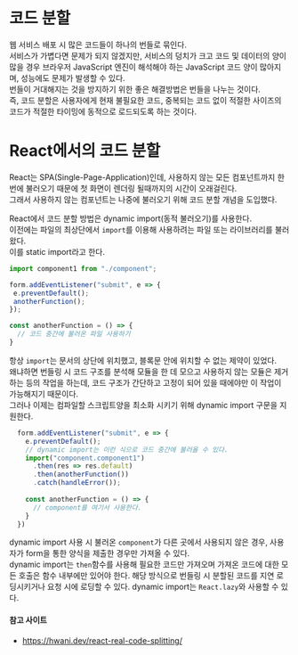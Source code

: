 # 코드 분할
웹 서비스 배포 시 많은 코드들이 하나의 번들로 묶인다.  
서비스가 가볍다면 문제가 되지 않겠지만, 서비스의 덩치가 크고 코드 및 데이터의 양이 많을 경우 
브라우저 JavaScript 엔진이 해석해야 하는 JavaScript 코드 양이 많아지며, 성능에도 문제가 발생할 수 있다.  
번들이 거대해지는 것을 방지하기 위한 좋은 해결방법은 번들을 나누는 것이다.  
즉, 코드 분할은 사용자에게 현재 불필요한 코드, 중복되는 코드 없이 
적절한 사이즈의 코드가 적절한 타이밍에 동적으로 로드되도록 하는 것이다.

# React에서의 코드 분할
React는 SPA(Single-Page-Application)인데, 
사용하지 않는 모든 컴포넌트까지 한 번에 불러오기 때문에 첫 화면이 렌더링 될때까지의 시간이 오래걸린다.  
그래서 사용하지 않는 컴포넌트는 나중에 불러오기 위해 코드 분할 개념을 도입했다.  
  
React에서 코드 분할 방법은 dynamic import(동적 불러오기)를 사용한다.  
이전에는 파일의 최상단에서 `import`를 이용해 사용하려는 파일 또는 라이브러리를 불러왔다.  
이를 static import라고 한다.  

```javascript
import component1 from "./component";

form.addEventListener("submit", e => {
 e.preventDefault();
 anotherFunction();
});

const anotherFunction = () => {
  // 코드 중간에 불러온 파일 사용하기
}
``` 

항상 `import`는 문서의 상단에 위치했고, 블록문 안에 위치할 수 없는 제약이 있었다.  
왜냐하면 번들링 시 코드 구조를 분석해 모듈을 한 데 모으고 사용하지 않는 모듈은 제거하는 등의 작업을 하는데, 
코드 구조가 간단하고 고정이 되어 있을 때에야만 이 작업이 가능해지기 때문이다.  
그러나 이제는 컴파일할 스크립트양을 최소화 시키기 위해 dynamic import 구문을 지원한다.  

```javascript
  form.addEventListener("submit", e => {
    e.preventDefault();
    // dynamic import는 이런 식으로 코드 중간에 불러올 수 있다.
    import("component.component1")
      .then(res => res.default)
      .then(anotherFunction())
      .catch(handleError());
    
    const anotherFunction = () => {
      // component를 여기서 사용한다.
    }
  })
```
dynamic import 사용 시 불러온 `component`가 다른 곳에서 사용되지 않은 경우, 
사용자가 form을 통한 양식을 제출한 경우만 가져올 수 있다.  
dynamic import는 `then`함수를 사용해 필요한 코드만 가져오며 
가져온 코드에 대한 모든 호출은 함수 내부에만 있어야 한다. 
해당 방식으로 번들링 시 분할된 코드를 지연 로딩시키거나 요청 시에 로딩할 수 있다.
dynamic import는  `React.lazy`와 사용할 수 있다.

#### 참고 사이트
- https://hwani.dev/react-real-code-splitting/
